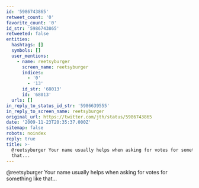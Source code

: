 ```yaml
---
id: '5986743865'
retweet_count: '0'
favorite_count: '0'
id_str: '5986743865'
retweeted: false
entities:
  hashtags: []
  symbols: []
  user_mentions:
    - name: reetsyburger
      screen_name: reetsyburger
      indices:
        - '0'
        - '13'
      id_str: '68013'
      id: '68013'
  urls: []
in_reply_to_status_id_str: '5986639555'
in_reply_to_screen_name: reetsyburger
original_url: https://twitter.com/jth/status/5986743865
date: '2009-11-23T20:35:37.000Z'
sitemap: false
robots: noindex
reply: true
title: >-
  @reetsyburger Your name usually helps when asking for votes for something like
  that...
---
```


@reetsyburger Your name usually helps when asking for votes for something like that...